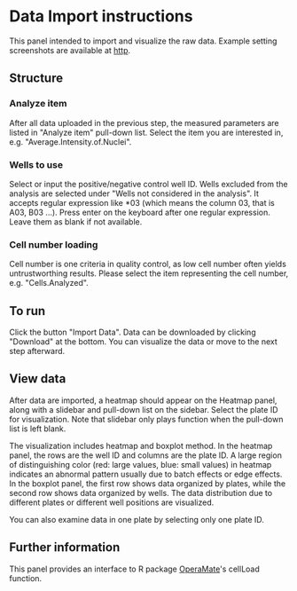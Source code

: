 # Data Import instructions

This panel intended to import and visualize the raw data. Example setting screenshots are available at [http](http://shiny.rstudio.com/articles/css.html).

## Structure
### Analyze item
After all data uploaded in the previous step, the measured parameters are listed in "Analyze item" pull-down list. Select the item you are interested in, e.g. "Average.Intensity.of.Nuclei".
### Wells to use
Select or input the positive/negative control well ID. Wells excluded from the analysis are selected under "Wells not considered in the analysis". It accepts regular expression like *03 (which means the column 03, that is A03, B03 ...). Press enter on the keyboard after one regular expression. Leave them as blank if not available.
### Cell number loading
Cell number is one criteria in quality control, as low cell number often yields untrustworthing results. Please select the item representing the cell number, e.g. "Cells.Analyzed".

## To run
Click the button "Import Data". Data can be downloaded by clicking "Download" at the bottom. You can visualize the data or move to the next step afterward.

## View data
After data are imported, a heatmap should appear on the Heatmap panel, along with a slidebar and pull-down list on the sidebar. Select the plate ID for visualization. Note that slidebar only plays function when the pull-down list is left blank.

The visualization includes heatmap and boxplot method. In the heatmap panel, the rows are the well ID and columns are the plate ID. A large region of distinguishing color (red: large values, blue: small values) in heatmap indicates an abnormal pattern usually due to batch effects or edge effects. In the boxplot panel, the first row shows data organized by plates, while the second row shows data organized by wells. The data distribution due to different plates or different well positions are visualized.

You can also examine data in one plate by selecting only one plate ID.


## Further information
This panel provides an interface to R package [OperaMate](https://www.bioconductor.org/packages/release/bioc/html/OperaMate.html)'s cellLoad function.
